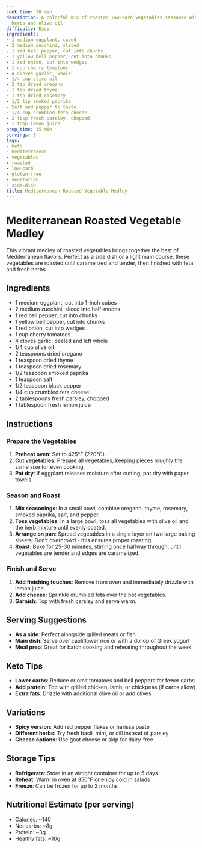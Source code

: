 ```yaml
---
cook_time: 30 min
description: A colorful mix of roasted low-carb vegetables seasoned with Mediterranean
  herbs and olive oil
difficulty: Easy
ingredients:
- 1 medium eggplant, cubed
- 2 medium zucchini, sliced
- 1 red bell pepper, cut into chunks
- 1 yellow bell pepper, cut into chunks
- 1 red onion, cut into wedges
- 1 cup cherry tomatoes
- 4 cloves garlic, whole
- 1/4 cup olive oil
- 2 tsp dried oregano
- 1 tsp dried thyme
- 1 tsp dried rosemary
- 1/2 tsp smoked paprika
- Salt and pepper to taste
- 1/4 cup crumbled feta cheese
- 2 tbsp fresh parsley, chopped
- 1 tbsp lemon juice
prep_time: 15 min
servings: 6
tags:
- keto
- mediterranean
- vegetables
- roasted
- low-carb
- gluten-free
- vegetarian
- side-dish
title: Mediterranean Roasted Vegetable Medley
---
```


<h1>Mediterranean Roasted Vegetable Medley</h1>
<p>This vibrant medley of roasted vegetables brings together the best of Mediterranean flavors. Perfect as a side dish or a light main course, these vegetables are roasted until caramelized and tender, then finished with feta and fresh herbs.</p>
<h2>Ingredients</h2>
<ul>
<li>1 medium eggplant, cut into 1-inch cubes</li>
<li>2 medium zucchini, sliced into half-moons</li>
<li>1 red bell pepper, cut into chunks</li>
<li>1 yellow bell pepper, cut into chunks</li>
<li>1 red onion, cut into wedges</li>
<li>1 cup cherry tomatoes</li>
<li>4 cloves garlic, peeled and left whole</li>
<li>1/4 cup olive oil</li>
<li>2 teaspoons dried oregano</li>
<li>1 teaspoon dried thyme</li>
<li>1 teaspoon dried rosemary</li>
<li>1/2 teaspoon smoked paprika</li>
<li>1 teaspoon salt</li>
<li>1/2 teaspoon black pepper</li>
<li>1/4 cup crumbled feta cheese</li>
<li>2 tablespoons fresh parsley, chopped</li>
<li>1 tablespoon fresh lemon juice</li>
</ul>
<h2>Instructions</h2>
<h3>Prepare the Vegetables</h3>
<ol>
<li><strong>Preheat oven</strong>: Set to 425°F (220°C).</li>
<li><strong>Cut vegetables</strong>: Prepare all vegetables, keeping pieces roughly the same size for even cooking.</li>
<li><strong>Pat dry</strong>: If eggplant releases moisture after cutting, pat dry with paper towels.</li>
</ol>
<h3>Season and Roast</h3>
<ol>
<li><strong>Mix seasonings</strong>: In a small bowl, combine oregano, thyme, rosemary, smoked paprika, salt, and pepper.</li>
<li><strong>Toss vegetables</strong>: In a large bowl, toss all vegetables with olive oil and the herb mixture until evenly coated.</li>
<li><strong>Arrange on pan</strong>: Spread vegetables in a single layer on two large baking sheets. Don't overcrowd - this ensures proper roasting.</li>
<li><strong>Roast</strong>: Bake for 25-30 minutes, stirring once halfway through, until vegetables are tender and edges are caramelized.</li>
</ol>
<h3>Finish and Serve</h3>
<ol>
<li><strong>Add finishing touches</strong>: Remove from oven and immediately drizzle with lemon juice.</li>
<li><strong>Add cheese</strong>: Sprinkle crumbled feta over the hot vegetables.</li>
<li><strong>Garnish</strong>: Top with fresh parsley and serve warm.</li>
</ol>
<h2>Serving Suggestions</h2>
<ul>
<li><strong>As a side</strong>: Perfect alongside grilled meats or fish</li>
<li><strong>Main dish</strong>: Serve over cauliflower rice or with a dollop of Greek yogurt</li>
<li><strong>Meal prep</strong>: Great for batch cooking and reheating throughout the week</li>
</ul>
<h2>Keto Tips</h2>
<ul>
<li><strong>Lower carbs</strong>: Reduce or omit tomatoes and bell peppers for fewer carbs</li>
<li><strong>Add protein</strong>: Top with grilled chicken, lamb, or chickpeas (if carbs allow)</li>
<li><strong>Extra fats</strong>: Drizzle with additional olive oil or add olives</li>
</ul>
<h2>Variations</h2>
<ul>
<li><strong>Spicy version</strong>: Add red pepper flakes or harissa paste</li>
<li><strong>Different herbs</strong>: Try fresh basil, mint, or dill instead of parsley</li>
<li><strong>Cheese options</strong>: Use goat cheese or skip for dairy-free</li>
</ul>
<h2>Storage Tips</h2>
<ul>
<li><strong>Refrigerate</strong>: Store in an airtight container for up to 5 days</li>
<li><strong>Reheat</strong>: Warm in oven at 350°F or enjoy cold in salads</li>
<li><strong>Freeze</strong>: Can be frozen for up to 2 months</li>
</ul>
<h2>Nutritional Estimate (per serving)</h2>
<ul>
<li>Calories: ~140</li>
<li>Net carbs: ~8g</li>
<li>Protein: ~3g</li>
<li>Healthy fats: ~10g</li>
</ul>
